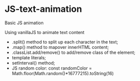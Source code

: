 # JS-text-animation
 Basic JS animation 


Using vanillaJS to animate text content
- .split() method to split up each character in the text;
- .map() method to mapover innerHTML content;
- .classList.add/remove() to add/remove class of the element;
- template literals;
- setInterval() method;
- JS random color: 
    const randomColor = Math.floor(Math.random()*16777215).toString(16)